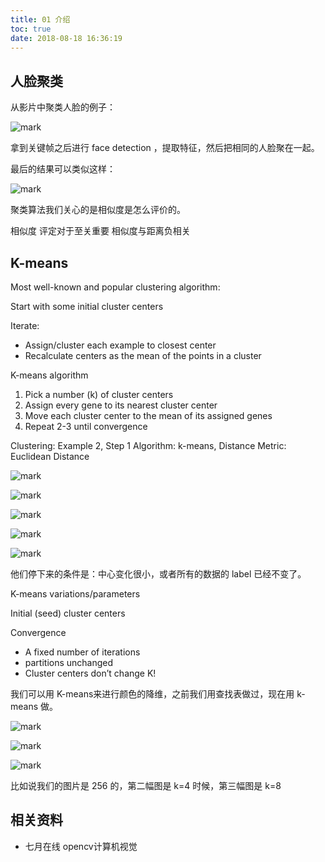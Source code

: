 ```yaml
---
title: 01 介绍
toc: true
date: 2018-08-18 16:36:19
---
```



## 人脸聚类

从影片中聚类人脸的例子：

![mark](http://pacdb2bfr.bkt.clouddn.com/blog/image/180806/K4leHD279g.png?imageslim)

拿到关键帧之后进行 face detection ，提取特征，然后把相同的人脸聚在一起。


最后的结果可以类似这样：


![mark](http://pacdb2bfr.bkt.clouddn.com/blog/image/180806/gghDJ5G43a.png?imageslim)


聚类算法我们关心的是相似度是怎么评价的。

相似度 评定对于至关重要
相似度与距离负相关





## K-means

Most well-known and popular clustering algorithm:

Start with some initial cluster centers

Iterate:
- Assign/cluster each example to closest center
- Recalculate centers as the mean of the points in a cluster


K-means algorithm

1) Pick a number (k) of cluster centers
2) Assign every gene to its nearest cluster center
3) Move each cluster center to the mean of its assigned genes
4) Repeat 2-3 until convergence


Clustering: Example 2, Step 1
Algorithm: k-means, Distance Metric: Euclidean Distance


![mark](http://pacdb2bfr.bkt.clouddn.com/blog/image/180806/kFB1GgaJl9.png?imageslim)

![mark](http://pacdb2bfr.bkt.clouddn.com/blog/image/180806/KcaEah0FD9.png?imageslim)

![mark](http://pacdb2bfr.bkt.clouddn.com/blog/image/180806/LGaDcd62eg.png?imageslim)

![mark](http://pacdb2bfr.bkt.clouddn.com/blog/image/180806/73941eKHBd.png?imageslim)

![mark](http://pacdb2bfr.bkt.clouddn.com/blog/image/180806/iJ82Adjh4k.png?imageslim)

他们停下来的条件是：中心变化很小，或者所有的数据的 label 已经不变了。


K-means variations/parameters

Initial (seed) cluster centers

Convergence

- A fixed number of iterations
- partitions unchanged
- Cluster centers don’t change
K!


我们可以用 K-means来进行颜色的降维，之前我们用查找表做过，现在用 k-means 做。

![mark](http://pacdb2bfr.bkt.clouddn.com/blog/image/180806/lKiaelEld3.png?imageslim)

![mark](http://pacdb2bfr.bkt.clouddn.com/blog/image/180806/cm06cFd5fB.png?imageslim)

![mark](http://pacdb2bfr.bkt.clouddn.com/blog/image/180806/flAam1cidG.png?imageslim)

比如说我们的图片是 256 的，第二幅图是 k=4 时候，第三幅图是 k=8




## 相关资料

- 七月在线 opencv计算机视觉
